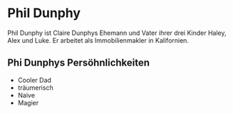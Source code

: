 # Phil Dunphy
Phil Dunphy ist Claire Dunphys Ehemann und Vater ihrer drei Kinder Haley, Alex und Luke. Er arbeitet als Immobilienmakler in Kalifornien.

## Phi Dunphys Persöhnlichkeiten
* Cooler Dad
* träumerisch
* Naive
* Magier